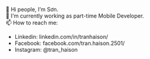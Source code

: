 👋 Hi people, I’m Sơn.\
🌱 I'm currently working as part-time Mobile Developer.\
📫 How to reach me:
* Linkedin: linkedin.com/in/tranhaison/
* Facebook: facebook.com/tran.haison.2501/
* Instagram: @tran_haison
  
<!---
tran-haison/tran-haison is a ✨ special ✨ repository because its `README.md` (this file) appears on your GitHub profile.
You can click the Preview link to take a look at your changes.
--->
